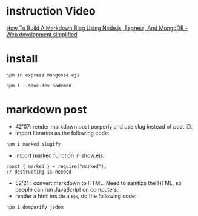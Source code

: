 # instruction Video
[How To Build A Markdown Blog Using Node.js, Express, And MongoDB - Web development simplified](https://www.youtube.com/watch?v=1NrHkjlWVhM&t=3252s)

# install
```
npm in express mongoose ejs
```
```
npm i --save-dev nodemon
```

# markdown post
- 42'07: render markdown post porperly and use slug instead of post ID.
- import libraries as the following code:
```
npm i marked slugify

```
- import marked function in show.ejs:
```
const { marked } = require("marked");
// destructing is needed
```

- 52'21 : convert markdown to HTML. Need to sanitize the HTML, so people can run JavaScript on computers.
- render a html inside a ejs, do the following code:
```
npm i dompurify jsdom 
```

